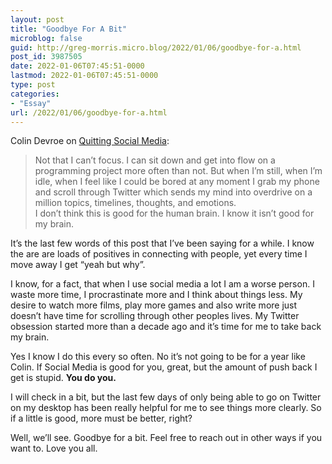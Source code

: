 ```yaml
---
layout: post
title: "Goodbye For A Bit"
microblog: false
guid: http://greg-morris.micro.blog/2022/01/06/goodbye-for-a.html
post_id: 3987505
date: 2022-01-06T07:45:51-0000
lastmod: 2022-01-06T07:45:51-0000
type: post
categories:
- "Essay"
url: /2022/01/06/goodbye-for-a.html
---
```

<p>Colin Devroe on <a href="http://cdevroe.com/2022/01/05/bye-social-media/">Quitting Social Media</a>:</p><blockquote>Not that I can’t focus. I can sit down and get into flow on a programming project more often than not. But when I’m still, when I’m idle, when I feel like I could be bored at any moment I grab my phone and scroll through Twitter which sends my mind into overdrive on a million topics, timelines, thoughts, and emotions.<br />I don’t think this is good for the human brain. I know it isn’t good for my brain.</blockquote><p>It’s the last few words of this post that I’ve been saying for a while. I know the are are loads of positives in connecting with people, yet every time I move away I get “yeah but why”.</p><p>I know, for a fact, that when I use social media a lot I am a worse person. I waste more time, I procrastinate more and I think about things less. My desire to watch more films, play more games and also write more just doesn’t have time for scrolling through other peoples lives. My Twitter obsession started more than a decade ago and it’s time for me to take back my brain.</p><p>Yes I know I do this every so often. No it’s not going to be for a year like Colin. If Social Media is good for you, great, but the amount of push back I get is stupid. <strong>You do you.</strong></p><p>I will check in a bit, but the last few days of only being able to go on Twitter on my desktop has been really helpful for me to see things more clearly. So if a little is good, more must be better, right?</p><p>Well, we’ll see. Goodbye for a bit. Feel free to reach out in other ways if you want to. Love you all.</p>
